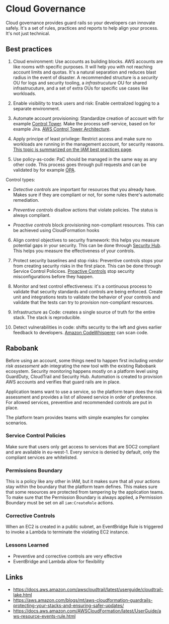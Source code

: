 # Cloud Governance

Cloud governance provides guard rails so your developers can innovate safely. It's a set of rules, practices and
reports to help align your process. It's not just technical.

## Best practices

1. Cloud environment: Use accounts as building blocks. AWS accounts are like rooms with specific purposes. It will help
you with not reaching account limits and quotas. It's a natural separation and reduces blast radius in the event of disaster.
A recommended structure is a _security_ OU for logs and security tooling, a _infrastrucuture_ OU for shared infrastrucuture,
and a set of extra OUs for specific use cases like workloads.

2. Enable visibility to track users and risk: Enable centralized logging to a separate environment.

3. Automate account provisioning: Standardize creation of account with for example [Control Tower](https://docs.aws.amazon.com/controltower/latest/userguide/account-factory.html).
Make the process self-service, based on for example Jira. [AWS Control Tower Architecture](https://docs.aws.amazon.com/controltower/latest/userguide/architecture.html).

4. Apply principe of least privilege: Restrict access and make sure no workloads are running in the management account, for security reasons.
[This topic is summarized on the IAM best practices page](https://docs.aws.amazon.com/IAM/latest/UserGuide/best-practices.html).

5. Use policy-as-code: PaC should be managed in the same way as any other code. This process goes through pull requests and can be validated
by for example [OPA](https://www.openpolicyagent.org/).

Control types:

- _Detective controls_ are important for resources that you already have. Makes sure if they are compliant or not, for some rules there's automatic
remediation.

- _Preventive controls_ disallow actions that violate policies. The status is always compliant.

- _Proactive controls_ block provisioning non-compliant resources. This can be achieved using CloudFormation hooks

6. Align control objectives to security framework: this helps you measure potential gaps in your security. This can be done
through [Security Hub](https://aws.amazon.com/security-hub/). This helps you measure the effectiveness of your controls.

7. Protect security baselines and stop risks: Preventive controls stops your from creating security risks in the first place. This can be done
through Service Control Policices. [Proactive Controls](https://docs.aws.amazon.com/controltower/latest/userguide/proactive-controls.html) stop
security misconfigurations before they happen.

8. Monitor and test control effectiveness: it's a continuous process to validate that security standards and controls are being enforced.
Create unit and integrations tests to validate the behavior of your controls and validate that the tests can try to provision non-compliant resources.

9. Infrastructure as Code: creates a single source of truth for the entire stack. The stack is reproducible.

10. Detect vulnerabilities in code: shifts security to the left and gives earlier feedback to developers. [Amazon CodeWhisperer](https://aws.amazon.com/codewhisperer/)
can scan code.

## Rabobank

Before using an account, some things need to happen first including _vendor risk assessment_ adn integrating the new tool with the existing Rabobank ecosystem.
Security monitoring happens mostly on a platform level using GuardDuty, CloudTrail and Security Hub. Automation is created to provision AWS accounts and
verifies that guard rails are in place.

Application teams want to use a service, so the platform team does the risk assessment and provides a list of allowed service in order
of preference. For allowed services, preventive and recommended controls are put in place.

The platform team provides teams with simple examples for complex scenarios.

### Service Control Policies

Make sure that users only get access to services that are SOC2 compliant and are available in eu-west-1. Every service is denied by default, only
the compliant services are whitelisted.

### Permissions Boundary

This is a policy like any other in IAM, but it makes sure that all your actions stay within the boundary that the platform team defines. This makes
sure that some resources are protected from tampering by the application teams. To make sure that the Permission Boundary is always applied,
a Permission Boundary must be set on all `iam:CreateRole` actions.

### Corrective Controls

When an EC2 is created in a public subnet, an EventBridge Rule is triggered to invoke a Lambda to terminate the violating EC2 instance.

### Lessons Learned

- Preventive and corrective controls are very effective
- EventBridge and Lambda allow for flexibility

## Links

- <https://docs.aws.amazon.com/awscloudtrail/latest/userguide/cloudtrail-lake.html>
- <https://aws.amazon.com/blogs/mt/aws-cloudformation-guardrails-protecting-your-stacks-and-ensuring-safer-updates/>
- <https://docs.aws.amazon.com/AWSCloudFormation/latest/UserGuide/aws-resource-events-rule.html>

